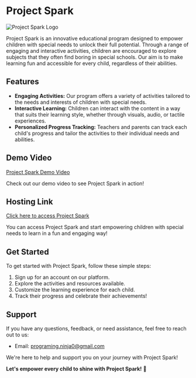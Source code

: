 # Project Spark

![Project Spark Logo](https://github.com/programmingninjas/SPARK_F/assets/67486606/f50dddd4-ed32-4868-953e-ab10562069de)


Project Spark is an innovative educational program designed to empower children with special needs to unlock their full potential. Through a range of engaging and interactive activities, children are encouraged to explore subjects that they often find boring in special schools. Our aim is to make learning fun and accessible for every child, regardless of their abilities.

## Features

- **Engaging Activities:** Our program offers a variety of activities tailored to the needs and interests of children with special needs.
- **Interactive Learning:** Children can interact with the content in a way that suits their learning style, whether through visuals, audio, or tactile experiences.
- **Personalized Progress Tracking:** Teachers and parents can track each child's progress and tailor the activities to their individual needs and abilities.

## Demo Video

[Project Spark Demo Video](https://www.youtube.com/watch?v=C_hjQksOlLg)

Check out our demo video to see Project Spark in action!

## Hosting Link

[Click here to access Project Spark](https://spark-backend-six.vercel.app/)

You can access Project Spark and start empowering children with special needs to learn in a fun and engaging way!

## Get Started

To get started with Project Spark, follow these simple steps:

1. Sign up for an account on our platform.
2. Explore the activities and resources available.
3. Customize the learning experience for each child.
4. Track their progress and celebrate their achievements!

## Support

If you have any questions, feedback, or need assistance, feel free to reach out to us:

- Email: programing.ninja0@gmail.com

We're here to help and support you on your journey with Project Spark!

**Let's empower every child to shine with Project Spark!** 🌟
